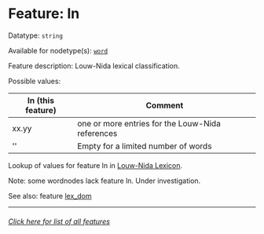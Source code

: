 # Feature: ln

Datatype: `string`

Available for nodetype(s): [`word`](wordnodefeatures.md)

Feature description: Louw-Nida lexical classification.

Possible values:

ln (this feature) | Comment
--- | --- 
xx.yy  | one or more entries for the Louw-Nida references
'' | Empty for a limited number of words

Lookup of values for feature ln in [Louw-Nida Lexicon](https://www.laparola.net/greco/louwnida.php).

Note: some wordnodes lack feature ln. Under investigation.

See also: feature [lex_dom](lex_dom.md)

---
###### [Click here for list of all features](home.md)
